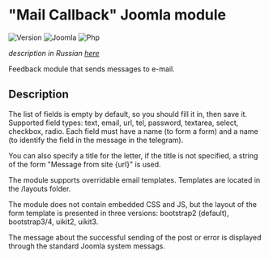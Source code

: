 # "Mail Callback" Joomla module

![Version](https://img.shields.io/badge/VERSION-1.3.0-0366d6.svg?style=for-the-badge)
![Joomla](https://img.shields.io/badge/joomla-3.7+-1A3867.svg?style=for-the-badge)
![Php](https://img.shields.io/badge/php-5.6+-8892BF.svg?style=for-the-badge)

_description in Russian [here](README.ru.md)_

Feedback module that sends messages to e-mail.

## Description

The list of fields is empty by default, so you should fill it in, then save it. Supported field types: text, email, url, tel, password, textarea, select, checkbox, radio. Each field must have a name (to form a form) and a name (to identify the field in the message in the telegram).

You can also specify a title for the letter, if the title is not specified, a string of the form "Message from site {url}" is used.

The module supports overridable email templates. Templates are located in the /layouts folder.

The module does not contain embedded CSS and JS, but the layout of the form template is presented in three versions: bootstrap2 (default), bootstrap3/4, uikit2, uikit3.

The message about the successful sending of the post or error is displayed through the standard Joomla system messags.

